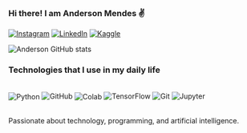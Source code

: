 ### Hi there! I am Anderson Mendes ✌️

[![Instagram](https://img.shields.io/badge/Instagram-E4405F?style=for-the-badge&logo=instagram&logoColor=white)](https://www.instagram.com/andersonmendes1_/?next=%2F)
[![LinkedIn](https://img.shields.io/badge/LinkedIn-0077B5?style=for-the-badge&logo=linkedin&logoColor=white)](https://www.linkedin.com/in/anderson-santos-932050216/)
[![Kaggle](https://img.shields.io/badge/Kaggle-20BEFF?style=for-the-badge&logo=Kaggle&logoColor=white)](https://www.kaggle.com/andersonmmendes2)

![Anderson GitHub stats](https://github-readme-stats.vercel.app/api?username=Anderson1292&show_icons=true&theme=radical)

### Technologies that I use in my daily life

<div style="display: inline_block"><br/>
    <img align="center" alt="Python" src="https://img.shields.io/badge/Python-14354C?style=for-the-badge&logo=python&logoColor=white"/>
    <img aling="center" alt="GitHub" src="https://img.shields.io/badge/GitHub-100000?style=for-the-badge&logo=github&logoColor=white"/>
    <img align="center" alt="Colab" src="https://img.shields.io/badge/Colab-F9AB00?style=for-the-badge&logo=googlecolab&color=525252"/>
    <img aling="center" alt="TensorFlow" src="https://img.shields.io/badge/TensorFlow-FF6F00?style=for-the-             badge&logo=tensorflow&logoColor=white"/>
    <img aling="center" alt="Git" src="https://img.shields.io/badge/GIT-E44C30?style=for-the-badge&logo=git&logoColor=white"/>
    <img aling="center" alt="Jupyter" src="https://img.shields.io/badge/jupyter-%23FA0F00.svg?style=for-the-badge&logo=jupyter&logoColor=white"/>
</div><br/>

Passionate about technology, programming, and artificial intelligence.

